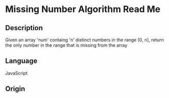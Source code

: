 # Missing Number Algorithm Read Me

## Description

Given an array 'num' containg 'n' distinct numbers in the range [0, n], return the only number in the range that is missing from the array

## Language

JavaScript

## Origin